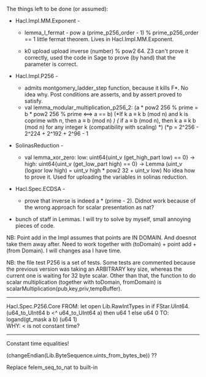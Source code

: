 The things left to be done (or assumed):

* Hacl.Impl.MM.Exponent - 
	* lemma_l_fermat - 
		pow a (prime_p256_order - 1) % prime_p256_order == 1
		little fermat theorem. 
		Lives in Hacl.Impl.MM.Exponent.

	*  k0 upload
		upload inverse (number) % pow2 64.
		Z3 can't prove it correctly, used the code in Sage to prove (by hand) that the parameter is correct.

* Hacl.Impl.P256 - 
	*	admits  montgomery_ladder_step function, because it kills F*. No idea why. Post conditions are asserts, and by assert proved to satisfy.
	* val lemma_modular_multiplication_p256_2: 
  		(a * pow2 256 % prime = b * pow2 256 % prime  <==> a == b)
		(*If k a ≡ k b (mod n) and k is coprime with n, then a ≡ b (mod n) *)
		(* if a ≡ b (mod n), then k a ≡ k b (mod n) for any integer k (compatibility with scaling) *)
		(*p = 2^256 - 2^224 + 2^192 + 2^96 - 1 

* SolinasReduction - 
	*	val lemma_xor_zero: low: uint64{uint_v (get_high_part low) ==  0} -> high: uint64{uint_v (get_low_part high) == 0} ->  Lemma (uint_v (logxor low high) = uint_v high * pow2 32 + uint_v low)
		No idea how to prove it. Used for uploading the variables in solinas reduction.

* Hacl.Spec.ECDSA - 
	* prove that inverse is indeed a * (prime - 2).
		Didnot work because of the wrong approach for scalar presentation as nat?


* bunch of staff in Lemmas. I will try to solve by myself, small annoying pieces of code.


NB: Point add in the Impl assumes that points are IN DOMAIN. And doesnot take them away after. Need to work together with (toDomain) + point add + (from Domain). I will changes asa I have time.

NB: the file test P256 is a set of tests. Some tests are commented because the previous version was taking an ARBITRARY key size, whereas the current one is waiting for 32 byte scalar. Other than that, the function to do scalar multiplication (together with toDomain, fromDomain) is     
	scalarMultiplication(pub,key,priv,tempBuffer).





-----------------------------------------

Hacl.Spec.P256.Core
FROM:
	let open Lib.RawIntTypes in
  	if FStar.UInt64.(u64_to_UInt64 b <^ u64_to_UInt64 a) then u64 1 else u64 0
TO:
	logand(gt_mask a b) (u64 1)  	
WHY:
	< is not constant time? 	



_____________________________________________




Constant time equalities!

(changeEndian(Lib.ByteSequence.uints_from_bytes_be)) ??

Replace felem_seq_to_nat to built-in